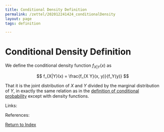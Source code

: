 ```yaml
---
title: Conditional Density Definition
permalink: /zettel/202012241424_conditionalDensity
layout: page
tags: definition

---
```

# Conditional Density Definition

We define the conditional density function $f_{X \vert Y}(x)$ as 

$$
f_{X|Y}(x) = \frac{f_{X Y}(x, y)}{f_Y(y)}
$$

That it is the joint distribution of $X$ and $Y$ divided by the marginal distribution of $Y$, in exactly the same
relation as in the [definition of conditional probability](202012221446_definitionConditionalProbability) except with density 
functions.

Links: 

References: 

[Return to Index](index)